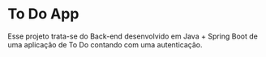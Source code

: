 
# To Do App

Esse projeto trata-se do Back-end desenvolvido em Java + Spring Boot de uma aplicação de To Do contando com uma autenticação.
